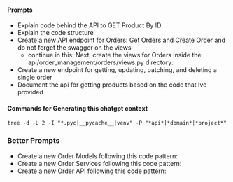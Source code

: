 #### Prompts

- Explain code behind the API to GET Product By ID
- Explain the code structure
- Create a new API endpoint for Orders: Get Orders and Create Order and do not forget the swagger on the views
    - continue in this: Next, create the views for Orders inside the api/order_management/orders/views.py directory:
- Create a new endpoint for getting, updating, patching, and deleting a single order
- Document the api for getting products based on the code that Ive provided



#### Commands for Generating this chatgpt context
```
tree -d -L 2 -I "*.pyc|__pycache__|venv" -P "*api*|*domain*|*project*"
```

### Better Prompts
- Create a new Order Models following this code pattern: <Paste the code for all the models as the code pattern>
- Create a new Order Services following this code pattern: <Paste the code for all the services as the code pattern>
- Create a new Order API following this code pattern: <Paste the code for all the API Endpoints and Serializers>